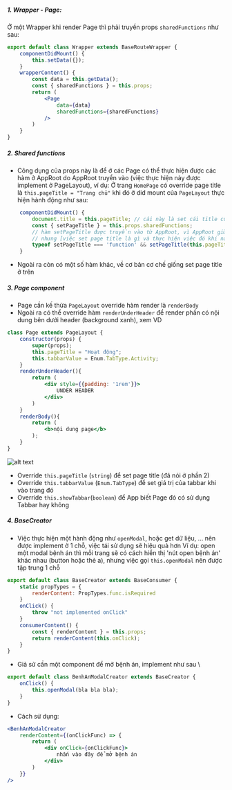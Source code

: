 ##### 1. Wrapper - Page:
Ở một Wrapper khi render Page thì phải truyền props `sharedFunctions` như sau:
```jsx
export default class Wrapper extends BaseRouteWrapper {
    componentDidMount() {
        this.setData({});
    }
    wrapperContent() {
        const data = this.getData();
        const { sharedFunctions } = this.props;
        return (
            <Page 
                data={data}
                sharedFunctions={sharedFunctions}
            />
        )
    }
}
```
##### 2. Shared functions
- Công dụng của props này là để ở các Page có thể thực hiện được các hàm ở AppRoot do AppRoot truyền vào (việc thực hiện này được implement ở PageLayout), ví dụ:
    Ở trang `HomePage` có override page title là `this.pageTitle = "Trang chủ"` khi đó ở did mount của `PageLayout` thực hiện hành động như sau:
```jsx
    componentDidMount() {
        document.title = this.pageTitle; // cái này là set cái title của trình duyệt thôi (ko cần quan tâm)
        const { setPageTitle } = this.props.sharedFunctions;
        // hàm setPageTitle được truyền vào từ AppRoot, vì AppRoot giữ pageTitle nên [việc set page title] là do AppRoot làm
        // nhưng [việc set page title là gì và thực hiện việc đó khi nào] thì do các Page quyết định 
        typeof setPageTitle === 'function' && setPageTitle(this.pageTitle); 
    }
```
- Ngoài ra còn có một số hàm khác, về cơ bản cơ chế giống set page title ở trên

##### 3. Page component
- Page cần kế thừa `PageLayout` override hàm render là `renderBody` 
- Ngoài ra có thể override hàm `renderUnderHeader` để render phần có nội dung bên dưới header (background xanh), xem VD
```jsx
class Page extends PageLayout {
    constructor(props) {
        super(props);
        this.pageTitle = "Hoạt động";
        this.tabbarValue = Enum.TabType.Activity;
    }
    renderUnderHeader(){
        return (
            <div style={{padding: '1rem'}}>
                UNDER HEADER
            </div>
        )
    }
    renderBody(){
        return (
            <b>nội dung page</b>
        );
    }
}
```
![alt text](https://i.imgur.com/0RL3Tju.png)

- Override `this.pageTitle` (`string`) để set page title (đã nói ở phần 2)
- Override `this.tabbarValue` (`Enum.TabType`)  để set giá trị của tabbar khi vào trang đó
- Override `this.showTabbar`(`boolean`) để App biết Page đó có sử dụng Tabbar hay không

##### 4. BaseCreator
- Việc thực hiện một hành động như `openModal`, hoặc get dữ liệu, ... nên được implement ở 1 chỗ, việc tái sử dụng sẽ hiệu quả hơn
Ví dụ: open một modal bệnh án thì mỗi trang sẽ có cách hiển thị 'nút open bệnh án' khác nhau (button hoặc thẻ a), nhưng việc gọi `this.openModal` nên được tập trung 1 chỗ
```jsx
export default class BaseCreator extends BaseConsumer {
    static propTypes = {
        renderContent: PropTypes.func.isRequired
    }
    onClick() {
        throw "not implemented onClick"
    }
    consumerContent() {
        const { renderContent } = this.props;
        return renderContent(this.onClick);
    }
}
```
- Giả sử cần một component để mở bệnh án, implement như sau \
```jsx
export default class BenhAnModalCreator extends BaseCreator {
    onClick() {
        this.openModal(bla bla bla);
    }
}
```
- Cách sử dụng:
```jsx
<BenhAnModalCreator
    renderContent={(onClickFunc) => {
        return (
            <div onClick={onClickFunc}>
                nhấn vào đây để mở bệnh án
            </div>
        )
    }}
/>
```



